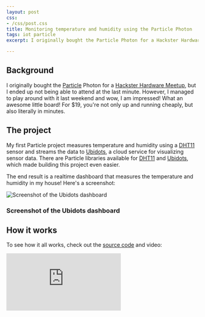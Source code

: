 ```yaml
---
layout: post
css:
- /css/post.css
title: Monitoring temperature and humidity using the Particle Photon
tags: iot particle
excerpt: I originally bought the Particle Photon for a Hackster Hardware Meetup, but I ended up not being able to attend at the last minute. However, I managed to play around with it last weekend and wow, I am impressed! What an awesome little board! For $19, you're not only up and running cheaply, but also literally in minutes....

---
```


## Background

I originally bought the [Particle](https://www.particle.io/) Photon for a [Hackster Hardware Meetup](http://www.meetup.com/Hackster-Hardware-Meetup-SJC/events/230482582/), but I ended up not being able to attend at the last minute. However, I managed to play around with it last weekend and wow, I am impressed! What an awesome little board! For $19, you're not only up and running cheaply, but also literally in minutes.

## The project

My first Particle project measures temperature and humidity using a [DHT11](https://www.adafruit.com/product/386) sensor and streams the data to [Ubidots](http://ubidots.com/), a cloud service for visualizing sensor data. There are Particle libraries available for [DHT11](https://github.com/russgrue/Adafruit_DHT_Library) and [Ubidots](https://github.com/ubidots/ubidots-particle), which made building this project even easier.

The end result is a realtime dashboard that measures the temperature and humidity in my house! Here's a screenshot:

<div class="thumbnail">
  <img src="https://raw.githubusercontent.com/drejkim/particle-weather-station/master/img/ubidots.png" alt="Screenshot of the Ubidots dashboard" class="img-responsive">
  <div class="caption text-center">
    <h3 class="h3-caption">Screenshot of the Ubidots dashboard</h3>
  </div>
</div>

## How it works

To see how it all works, check out the [source code](https://github.com/drejkim/particle-weather-station) and video:

<div class="video-container">
    <iframe src="https://www.youtube.com/embed/XKxeXtfn4MM" frameborder="0" allowfullscreen=""></iframe>
</div>
